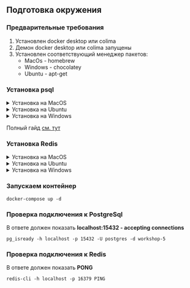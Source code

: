 ## Подготовка окружения
### Предварительные требования
1. Установлен docker desktop или colima
2. Демон docker desktop или colima запущены
3. Установлен соответствующий менеджер пакетов:
   - MacOs - homebrew
   - Windows - chocolatey
   - Ubuntu - apt-get

### Установка psql
<details>
  <summary>Установка на MacOS</summary>

```shell
brew install libpq
brew link --force libpq
```
</details>

<details>
  <summary>Установка на Ubuntu</summary>

```shell
sudo apt-get update
sudo apt-get install postgresql-client
```
</details>

<details>
  <summary>Установка на Windows</summary>

```shell
choco install postgresql
```
</details>

Полный гайд [см. тут](https://www.timescale.com/blog/how-to-install-psql-on-mac-ubuntu-debian-windows/)

### Установка Redis
<details>
  <summary>Установка на MacOS</summary>

```shell
brew install redis
```
</details>

<details>
  <summary>Установка на Ubuntu</summary>

```shell
sudo apt-get install redis
```
</details>

<details>
  <summary>Установка на Windows</summary>

см. интрукцию [тут](https://redis.io/docs/getting-started/installation/install-redis-on-windows)
</details>

### Запускаем контейнер
```shell
docker-compose up -d
```
### Проверка подключения к PostgreSql
В ответе должен показать **localhost:15432 - accepting connections**
```shell
pg_isready -h localhost -p 15432 -U postgres -d workshop-5
```
### Проверка подключения к Redis
В ответе должен показать **PONG**
```shell
redis-cli -h localhost -p 16379 PING
```
